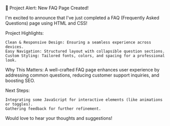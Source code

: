 🚀 Project Alert: New FAQ Page Created!

I'm excited to announce that I've just completed a FAQ (Frequently Asked Questions) page using HTML and CSS!

Project Highlights:

    Clean & Responsive Design: Ensuring a seamless experience across devices.
    Easy Navigation: Structured layout with collapsible question sections.
    Custom Styling: Tailored fonts, colors, and spacing for a professional look.

Why This Matters:
A well-crafted FAQ page enhances user experience by addressing common questions, reducing customer support inquiries, and boosting SEO.

Next Steps:

    Integrating some JavaScript for interactive elements (like animations or toggles).
    Gathering feedback for further refinement.

Would love to hear your thoughts and suggestions!
